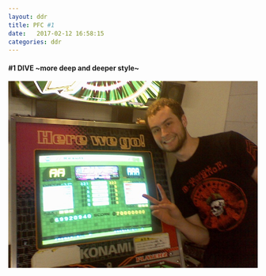 ```yaml
---
layout: ddr
title: PFC #1
date:   2017-02-12 16:58:15
categories: ddr
---
```

#### **#1** DIVE ~more deep and deeper style~
![](/images/pfc/1_dive_more_deeper_and_deeper.jpg)
